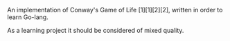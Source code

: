 An implementation of Conway's Game of Life [1][1][2][2],
written in order to learn Go-lang.

As a learning project it should be considered of mixed quality.


